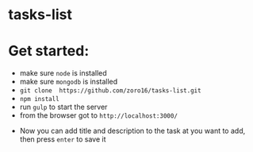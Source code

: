 # tasks-list

# Get started:
* make sure `node` is installed  
* make sure `mongodb` is installed
* `git clone  https://github.com/zoro16/tasks-list.git`
* `npm install`
* run `gulp` to start the server
* from the browser got to `http://localhost:3000/`


- Now you can add title and description to the task at you want to add, then press `enter` to save it
